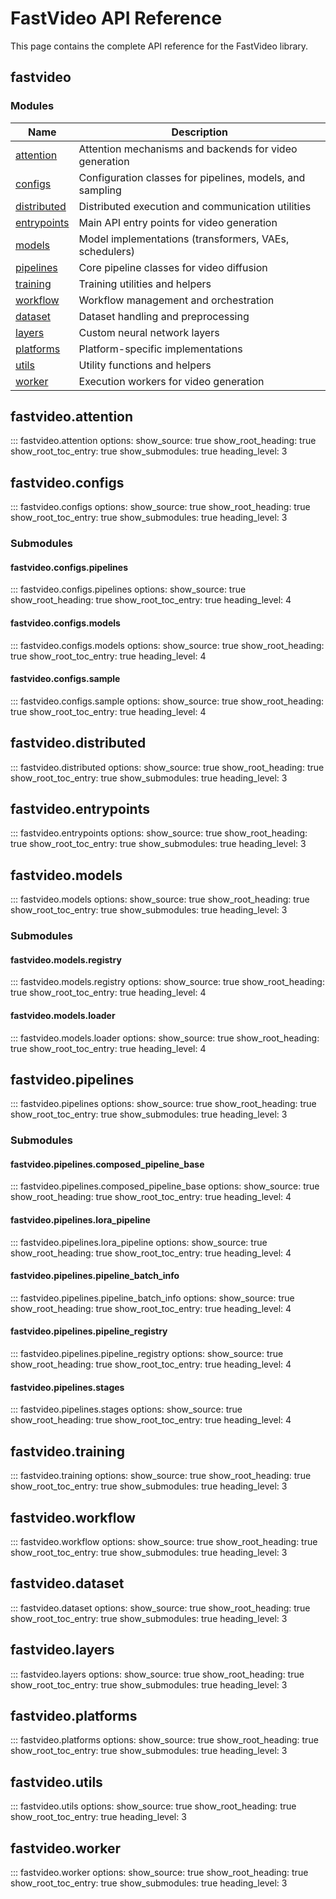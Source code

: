 # FastVideo API Reference

This page contains the complete API reference for the FastVideo library.

## fastvideo

### Modules

| Name | Description |
|------|-------------|
| [attention](#fastvideoattention) | Attention mechanisms and backends for video generation |
| [configs](#fastvideoconfigs) | Configuration classes for pipelines, models, and sampling |
| [distributed](#fastvideodistributed) | Distributed execution and communication utilities |
| [entrypoints](#fastvideoentrypoints) | Main API entry points for video generation |
| [models](#fastvideomodels) | Model implementations (transformers, VAEs, schedulers) |
| [pipelines](#fastvideopipelines) | Core pipeline classes for video diffusion |
| [training](#fastvideotraining) | Training utilities and helpers |
| [workflow](#fastvideoworkflow) | Workflow management and orchestration |
| [dataset](#fastvideodataset) | Dataset handling and preprocessing |
| [layers](#fastvideolayers) | Custom neural network layers |
| [platforms](#fastvideoplatforms) | Platform-specific implementations |
| [utils](#fastvideoutils) | Utility functions and helpers |
| [worker](#fastvideoworker) | Execution workers for video generation |

## fastvideo.attention

::: fastvideo.attention
    options:
      show_source: true
      show_root_heading: true
      show_root_toc_entry: true
      show_submodules: true
      heading_level: 3

## fastvideo.configs

::: fastvideo.configs
    options:
      show_source: true
      show_root_heading: true
      show_root_toc_entry: true
      show_submodules: true
      heading_level: 3

### Submodules

#### fastvideo.configs.pipelines

::: fastvideo.configs.pipelines
    options:
      show_source: true
      show_root_heading: true
      show_root_toc_entry: true
      heading_level: 4

#### fastvideo.configs.models

::: fastvideo.configs.models
    options:
      show_source: true
      show_root_heading: true
      show_root_toc_entry: true
      heading_level: 4

#### fastvideo.configs.sample

::: fastvideo.configs.sample
    options:
      show_source: true
      show_root_heading: true
      show_root_toc_entry: true
      heading_level: 4

## fastvideo.distributed

::: fastvideo.distributed
    options:
      show_source: true
      show_root_heading: true
      show_root_toc_entry: true
      show_submodules: true
      heading_level: 3

## fastvideo.entrypoints

::: fastvideo.entrypoints
    options:
      show_source: true
      show_root_heading: true
      show_root_toc_entry: true
      show_submodules: true
      heading_level: 3

## fastvideo.models

::: fastvideo.models
    options:
      show_source: true
      show_root_heading: true
      show_root_toc_entry: true
      show_submodules: true
      heading_level: 3

### Submodules

#### fastvideo.models.registry

::: fastvideo.models.registry
    options:
      show_source: true
      show_root_heading: true
      show_root_toc_entry: true
      heading_level: 4

#### fastvideo.models.loader

::: fastvideo.models.loader
    options:
      show_source: true
      show_root_heading: true
      show_root_toc_entry: true
      heading_level: 4

## fastvideo.pipelines

::: fastvideo.pipelines
    options:
      show_source: true
      show_root_heading: true
      show_root_toc_entry: true
      show_submodules: true
      heading_level: 3

### Submodules

#### fastvideo.pipelines.composed_pipeline_base

::: fastvideo.pipelines.composed_pipeline_base
    options:
      show_source: true
      show_root_heading: true
      show_root_toc_entry: true
      heading_level: 4

#### fastvideo.pipelines.lora_pipeline

::: fastvideo.pipelines.lora_pipeline
    options:
      show_source: true
      show_root_heading: true
      show_root_toc_entry: true
      heading_level: 4

#### fastvideo.pipelines.pipeline_batch_info

::: fastvideo.pipelines.pipeline_batch_info
    options:
      show_source: true
      show_root_heading: true
      show_root_toc_entry: true
      heading_level: 4

#### fastvideo.pipelines.pipeline_registry

::: fastvideo.pipelines.pipeline_registry
    options:
      show_source: true
      show_root_heading: true
      show_root_toc_entry: true
      heading_level: 4

#### fastvideo.pipelines.stages

::: fastvideo.pipelines.stages
    options:
      show_source: true
      show_root_heading: true
      show_root_toc_entry: true
      heading_level: 4

## fastvideo.training

::: fastvideo.training
    options:
      show_source: true
      show_root_heading: true
      show_root_toc_entry: true
      show_submodules: true
      heading_level: 3

## fastvideo.workflow

::: fastvideo.workflow
    options:
      show_source: true
      show_root_heading: true
      show_root_toc_entry: true
      show_submodules: true
      heading_level: 3

## fastvideo.dataset

::: fastvideo.dataset
    options:
      show_source: true
      show_root_heading: true
      show_root_toc_entry: true
      show_submodules: true
      heading_level: 3

## fastvideo.layers

::: fastvideo.layers
    options:
      show_source: true
      show_root_heading: true
      show_root_toc_entry: true
      show_submodules: true
      heading_level: 3

## fastvideo.platforms

::: fastvideo.platforms
    options:
      show_source: true
      show_root_heading: true
      show_root_toc_entry: true
      show_submodules: true
      heading_level: 3

## fastvideo.utils

::: fastvideo.utils
    options:
      show_source: true
      show_root_heading: true
      show_root_toc_entry: true
      heading_level: 3

## fastvideo.worker

::: fastvideo.worker
    options:
      show_source: true
      show_root_heading: true
      show_root_toc_entry: true
      show_submodules: true
      heading_level: 3